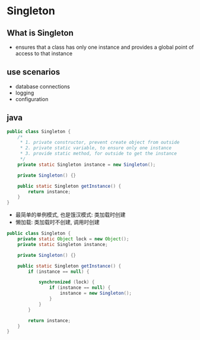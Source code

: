 # Singleton

## What is Singleton

- ensures that a class has only one instance and provides a global point of access to that instance

## use scenarios

- database connections
- logging
- configuration

## java

```java
public class Singleton {
    /*
     * 1. private constructor, prevent create object from outside
     * 2. private static variable, to ensure only one instance
     * 3. provide static method, for outside to get the instance
     */
    private static Singleton instance = new Singleton();

    private Singleton() {}

    public static Singleton getInstance() {
        return instance;
    }
}
```

- 最简单的单例模式, 也是饿汉模式: 类加载时创建
- 懒加载: 类加载时不创建, 调用时创建

```java
public class Singleton {
    private static Object lock = new Object();
    private static Singleton instance;

    private Singleton() {}

    public static Singleton getInstance() {
        if (instance == null) {

            synchronized (lock) {
                if (instance == null) {
                    instance = new Singleton();
                }
            }
        }

        return instance;
    }
}
```
